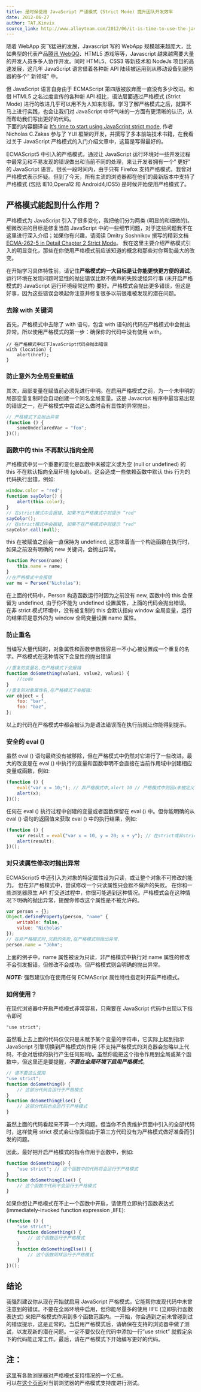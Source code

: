 ```yaml
---
title: 是时候使用 JavaScript 严谨模式 (Strict Mode) 提升团队开发效率
date: 2012-06-27
author: TAT.Kinvix
source_link: http://www.alloyteam.com/2012/06/it-is-time-to-use-the-javascript-strict-mode-strict-mode-to-enhance-the-efficiency-of-team-development/
---
```


<!-- {% raw %} - for jekyll -->

随着 WebApp 突飞猛进的发展，Javascript 写的 WebApp 规模越来越庞大，比如典型的代表产品[腾讯 WebQQ](http://web.qq.com/)、HTML5 游戏等等，Javascript 越来越需要大量的开发人员多多人协作开发。同时 HTML5、CSS3 等新技术和 NodeJs 项目的高速发展，这几年 JavaScript 语言借着各种新 API 陆续被运用到从移动设备到服务器的多个” 新领域” 中。

但 JavaScript 语言自身由于 ECMAScript 第四版被放弃而一直没有多少改进。和借 HTML5 之名过度宣传的各种新 API 相比，语法层面通过严格模式 (Strict Mode) 进行的改进几乎可以用不为人知来形容。学习了解严格模式之后，就算不马上进行实践，也会让我们对 JavaScript 中坏气味的一方面有更清晰的认识，从而帮助我们写出更好的代码。  
下面的内容翻译自 [It’s time to start using JavaScript strict mode](http://www.nczonline.net/blog/2012/03/13/its-time-to-start-using-javascript-strict-mode/), 作者 Nicholas C.Zakas 参与了 YUI 框架的开发，并撰写了多本前端技术书籍，在我看过关于 JavaScript 严格模式的入门介绍文章中，这篇是写得最好的。

ECMAScript5 中引入的严格模式，通过让 JavaScript 运行环境对一些开发过程中最常见和不易发现的错误做出和当前不同的处理，来让开发者拥有一个” 更好” 的 JavaScript 语言。很长一段时间内，由于只有 Firefox 支持严格模式，我曾对严格模式表示怀疑。但到了今天，所有主流的浏览器都在他们的最新版本中支持了严格模式 (包括 IE10,Opera12 和 Android4,IOS5) 是时候开始使用严格模式了。

## 严格模式能起到什么作用？

严格模式为 JavaScript 引入了很多变化，我把他们分为两类 (明显的和细微的)。细微改进的目标是修复当前 JavaScript 中的一些细节问题，对于这些问题我不在这里进行深入介绍；如果你有兴趣，请阅读 Dmitry Soshnikov 撰写的精彩文档 [ECMA-262-5 in Detail Chapter 2 Strict Mode](http://dmitrysoshnikov.com/ecmascript/es5-chapter-2-strict-mode/)。 我在这里主要介绍严格模式引入的明显变化，那些在你使用严格模式前应该知道的概念和那些对你帮助最大的改变。

在开始学习具体特性前，请记住**严格模式的一大目标是让你能更快更方便的调试**。运行环境在发现问题时显性的抛出错误比默不做声的失败或怪异行事 (未开启严格模式的 JavaScript 运行环境经常这样) 要好。严格模式会抛出更多错误，但这是好事，因为这些错误会唤起你注意并修复很多以前很难被发现的潜在问题。

### 去除 with 关键词

首先，严格模式中去除了 with 语句，包含 with 语句的代码在严格模式中会抛出异常。所以使用严格模式的第一步：确保你的代码中没有使用 with。

    // 在严格模式中以下JavaScript代码会抛出错误
    with (location) {
        alert(href);
    }

### 防止意外为全局变量赋值

其次，局部变量在赋值前必须先进行申明。在启用严格模式之前，为一个未申明的局部变量复制时会自动创建一个同名全局变量。这是 Javacript 程序中最容易出现的错误之一，在严格模式中尝试这么做时会有显性的异常抛出。

```javascript
// 严格模式下会抛出异常
(function () {
    someUndeclaredVar = "foo";
})();
```

### 函数中的 this 不再默认指向全局

严格模式中另一个重要的变化是函数中未被定义或为空 (null or undefined) 的 this 不在默认指向全局环境 (global)。这会造成一些依赖函数中默认 this 行为的代码执行出错，例如:

```javascript
window.color = "red";
function sayColor() {
    alert(this.color);
}
// 在strict模式中会报错, 如果不在严格模式中则提示 “red"
sayColor();
// 在strict模式中会报错, 如果不在严格模式中则提示 “red"
sayColor.call(null);
```

this 在被赋值之前会一直保持为 undefined, 这意味着当一个构造函数在执行时，如果之前没有明确的 new 关键词，会抛出异常。

```javascript
function Person(name) {
    this.name = name;
}
//在严格模式中会报错
var me = Person("Nicholas");
```

在上面的代码中，Person 构造函数运行时因为之前没有 new, 函数中的 this 会保留为 undefined, 由于你不能为 undefined 设置属性，上面的代码会抛出错误。 在非 strict 模式环境中，没有被复制的 this 会默认指向 window 全局变量，运行的结果将是意外的为 window 全局变量设置 name 属性。

### 防止重名

当编写大量代码时，对象属性和函数参数很容易一不小心被设置成一个重复的名字。严格模式在这种情况下会显性的抛出错误

```javascript
//重复的变量名,在严格模式下会报错
function doSomething(value1, value2, value1) {
    //code
}
//重复的对象属性名,在严格模式下会报错:
var object = {
    foo: "bar",
    foo: "baz",
};
```

以上的代码在严格模式中都会被认为是语法错误而在执行前就让你能得到提示。

### 安全的 eval ()

虽然 eval () 语句最终没有被移除，但在严格模式中仍然对它进行了一些改进。最大的改变是在 eval () 中执行的变量和函数申明不会直接在当前作用域中创建相应变量或函数，例如:

```javascript
(function () {
    eval("var x = 10;"); // 非严格模式中,alert 10 // 严格模式中则因x未被定义而抛出异常,
    alert(x);
})();
```

任何在 eval () 执行过程中创建的变量或者函数保留在 eval () 中。但你能明确的从 eval () 语句的返回值来获取 eval () 中的执行结果，例如:

```javascript
(function () {
    var result = eval("var x = 10, y = 20; x + y"); // 在strict或非strict模式中都能正确的运行余下的语句.(resulst为30)
    alert(result);
})();
```

### 对只读属性修改时抛出异常

ECMAScript5 中还引入为对象的特定属性设为只读，或让整个对象不可修改的能力。 但在非严格模式中，尝试修改一个只读属性只会默不做声的失败。 在你和一些浏览器原生 API 打交道过程中，你很可能遇到这种情况。严格模式会在这种情况下明确的抛出异常，提醒你修改这个属性是不被允许的。

```javascript
var person = {};
Object.defineProperty(person, "name" {
    writable: false,
    value: "Nicholas"
});
// 在非严格模式时,沉默的失败,在严格模式则抛出异常.
person.name = "John";
```

上面的例子中，name 属性被设为只读，非严格模式中执行对 name 属性的修改不会引发报错，但修改不会成功。但严格模式则会明确的抛出异常。

**_NOTE:_** 强烈建议你在使用任何 ECMAScript 属性特性指定时开启严格模式。

### 如何使用？

在现代浏览器中开启严格模式非常容易，只需要在 JavaScript 代码中出现以下指令即可

    "use strict";

虽然看上去上面的代码仅仅只是未赋予某个变量的字符串，它实际上起到指示 JavaScript 引擎切换到严格模式的作用 (不支持严格模式的浏览器会忽略以上代码，不会对后续的执行产生任何影响)。虽然你能把这个指令作用到全局或某个函数中，但这里还是要提醒，**_不要在全局环境下启用严格模式_**。

```javascript
// 请不要这么使用
"use strict";
function doSomething() {
    // 这部分代码会运行于严格模式
}
function doSomethingElse() {
    // 这部分代码也会运行于严格模式
}
```

虽然上面的代码看起来不算一个大问题。但当你不负责维护页面中引入的全部代码时，这样使用 strict 模式会让你面临由于第三方代码没有为严格模式做好准备而引发的问题。

因此，最好把开启严格模式的指令作用于函数中，例如:

```javascript
function doSomething() {
    "use strict"; // 这个函数中的代码将会运行于严格模式
}
function doSomethingElse() {
    // 这个函数中代码不会运行于严格模式
}
```

如果你想让严格模式在不止一个函数中开启，请使用立即执行函数表达式 (immediately-invoked function expression ,IIFE):

```javascript
(function () {
    "use strict";
    function doSomething() {
        // 这个函数运行于严格模式
    }
    function doSomethingElse() {
        // 这个函数同样运行于严格模式
    }
})();
```

## 结论

我强烈建议你从现在开始就启用 JavaScript 严格模式，它能帮你发现代码中未曾注意到的错误。不要在全局环境中启用，但你能尽量多的使用 IIFE (立即执行函数表达式) 来把严格模式作用到多个函数范围内。一开始，你会遇到之前未曾碰到过的错误提示，这是正常的。当启用严格模式后，请确保在支持的浏览器中做了测试，以发现新的潜在问题。一定不要仅仅在代码中添加一行”use strict” 就假定余下的代码能正常工作。最后，请在严格模式下开始编写更好的代码。

## 注：

[这里](http://caniuse.com/use-strict)有各款浏览器对严格模式支持情况的一个汇总。  
可以在[这个页面](http://java-script.limewebs.com/strictMode/test_hosted.html)对当前浏览器的严格模式支持度进行测试。


<!-- {% endraw %} - for jekyll -->